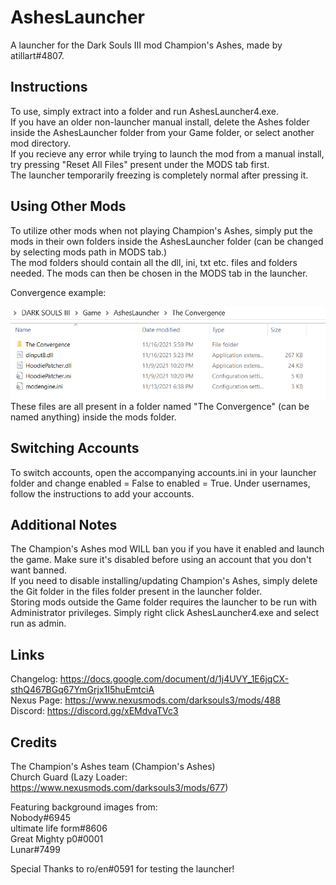 # AshesLauncher
A launcher for the Dark Souls III mod Champion's Ashes, made by atillart#4807.  


## Instructions
To use, simply extract into a folder and run AshesLauncher4.exe.  
If you have an older non-launcher manual install, delete the Ashes folder inside the AshesLauncher folder from your Game folder, or select another mod directory.   
If you recieve any error while trying to launch the mod from a manual install, try pressing "Reset All Files" present under the MODS tab first.  
The launcher temporarily freezing is completely normal after pressing it.

## Using Other Mods
To utilize other mods when not playing Champion's Ashes, simply put the mods in their own folders inside the AshesLauncher folder (can be changed by selecting mods path in MODS tab.)    
The mod folders should contain all the dll, ini, txt etc. files and folders needed. The mods can then be chosen in the MODS tab in the launcher.  

Convergence example:  

![image](https://github.com/Atillart-One/AshesLauncher/blob/main/scrn.png)  
These files are all present in a folder named "The Convergence" (can be named anything) inside the mods folder.

## Switching Accounts
To switch accounts, open the accompanying accounts.ini in your launcher folder and change enabled = False to enabled = True.
Under usernames, follow the instructions to add your accounts.

## Additional Notes
The Champion's Ashes mod WILL ban you if you have it enabled and launch the game. Make sure it's disabled before using an account that you don't want banned.  
If you need to disable installing/updating Champion's Ashes, simply delete the Git folder in the files folder present in the launcher folder.  
Storing mods outside the Game folder requires the launcher to be run with Administrator privileges. Simply right click AshesLauncher4.exe and select run as admin.

## Links
Changelog: 	  https://docs.google.com/document/d/1j4UVY_1E6jqCX-sthQ467BGq67YmGrjx1I5huEmtciA  
Nexus Page: 	https://www.nexusmods.com/darksouls3/mods/488  
Discord: 	    https://discord.gg/xEMdvaTVc3

## Credits
The Champion's Ashes team  (Champion's Ashes)   
Church Guard (Lazy Loader: https://www.nexusmods.com/darksouls3/mods/677)  

Featuring background images from:  
Nobody#6945  
ultimate life form#8606  
Great Mighty p0#0001  
Lunar#7499  

Special Thanks to ro/en#0591 for testing the launcher!
